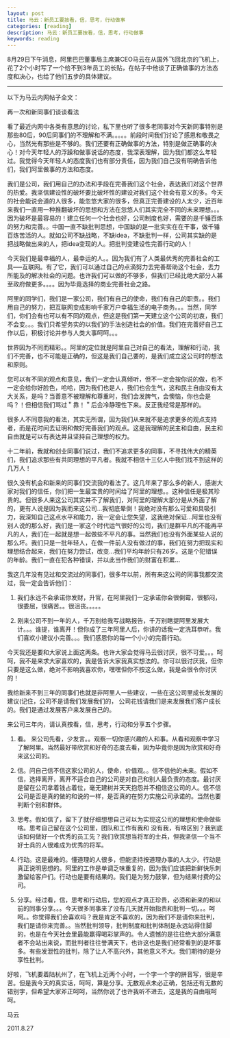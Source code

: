 ```yaml
---
layout: post
title: 马云：新员工要按看，信，思考，行动做事
categories: [reading]
description: 马云：新员工要按看，信，思考，行动做事
keywords: reading
---
```


8月29日下午消息，阿里巴巴董事局主席兼CEO马云在从国外飞回北京的飞机上，花了2个小时写了一个给不到3年员工的长贴，在帖子中他谈了正确做事的方法态度和决心，也给了他们五步的具体建议。

---

以下为马云内网帖子全文：

再一次和新同事们谈谈看法

看了最近内网中各类有意思的讨论，私下里也听了很多老同事对今天新同事特别是那些80后，90后同事们的不理解和不满。。。。。前段时间我们讨论了感恩和敬畏之心，当然光有那些是不够的。我们还要有正确做事的方法，特别是做正确事的决心！对今天年轻人的浮躁和做事说话的态度，我深表理解，因为我们都这么年轻过。我觉得今天年轻人的态度我们也有部分责任，因为我们自己没有明确告诉他们，我们阿里做事的方法和态度。

我们是公司，我们用自己的办法和手段在完善我们这个社会，表达我们对这个世界的热爱。我坚信建设性的破坏要比破坏性的建设对我们这个社会有意义的多。今天的社会能说会道的人很多，能忽悠大家的很多，但真正完善建设的人太少，近百年来我们一直用一种推翻破坏的思想和方法在忽悠人们其实完全不同的未来理想。。。因为破坏是最容易的！建立任何一个社会也好，公司制度也好，需要的是千锤百炼的努力和完善。。中国一直不缺批判思想，中国缺的是一批实实在在干事，做千锤百炼苦活的人。就如公司不缺战略，不缺idea，不缺批判一样，公司其实缺的是把战略做出来的人，把idea变现的人。把批判变建设性完善行动的人！

今天我们是最幸福的人，最幸运的人。。因为我们有了人类最优秀的完善社会的工具—–互联网。有了它，我们可以通过自己的点滴努力去完善帮助这个社会，去力所能及的解决社会的问题。也许我们可以做的不够多，但我们已经比绝大部分人甚至政府做更多。。。。因为毕竟选择的商业完善社会之路。

阿里的同学们，我们是一家公司，我们有自己的使命，我们有自己的职责。。我们用自己的努力，把互联网变成影响千家万户幸福生活的电子商务。。。当然，同学们，你们会有也可以有不同的观点，但这是我们第一天建立这个公司的初衷，我们不会变。。。我们只希望务实的以我们的手法创造社会的价值。我们在完善好自己工作以后，积极讨论并参与人类大事呵呵。。。

世界因为不同而精彩。。阿里的定位就是阿里自己对自己的看法，理解和行动，我们不完善，也不可能是正确的，但这是我们自己要的，是我们成立这公司时的想法和原则。

您可以有不同的观点和意见，我们一定会认真倾听，但不一定会按你说的做，也不一定会给你好脸色，哈哈，因为我们也是人，我们也会生气，这和民主自由没有太大关系，是吗？当善意不被理解和尊重时，我们会发脾气，会懊恼，你也会是吗？！但相信我们骂过＂靠！＂后会冷静理性下来。反正我经常是那样的。

很多人不同意我的看法，其实无所谓，因为我们从来就不是追求更多的观点支持者，而是花时间去证明和做好完善我们的观点。这是我理解的民主和自由，民主和自由就是可以有表达并且坚持自己理想的权力。

十二年前，我就和创业同事们说过，我们不追求更多的同事，不寻找伟大的精英们，我们追求那些有共同理想的平凡者。我就不相信十三亿人中我们找不到这样的几万人！

很久没有机会和新来的同事们交流我的看法了。这几年来了那么多的新人，感谢大家对我们的信任，你们把一生最宝贵的时间给了阿里的理想。。这种信任是极其珍贵的。但很多人来这公司其实并不了解我们，对阿里的理解大部分是从外面了解的，更有人说是因为我而来这公司…我彻底晕倒！我绝对没有那么可爱和具吸引力，我深知自己这点水平和能力，我一定会让您失望，这我绝对保证…阿里也没有别人说的那么好，我们是一家这个时代运气很好的公司，我们是群平凡的不能再平凡的人，我们在一起就是想一起做些不平凡的事。当然我们也没有外面某些人说的那么坏。我们只是一批年轻人，在做一件前人没有做过的事，我们在努力把现实和理想结合起来，我们在努力尝试，改变…我们平均年龄只有26岁。这是个犯错误的年龄。我们一直在犯各种错误，并以此当作我们的财富在积累…

我这几年没有见过和交流过的同事们，很多年以前，所有来这公司的同事我都交流过，我一定会告诉他们：

1. 我们永远不会承诺你发财，升官，在阿里我们一定承诺你会很倒霉，很郁闷，很委屈，很痛苦。。很沮丧。。。。。

2. 刚来公司不到一年的人，千万别给我写战略报告，千万别瞎提阿里发展大计。。。谁提，谁离开！但你成了三年阿里人后，你讲的话我一定洗耳恭听。我们喜欢小建议小完善。。。我们感恩你的每一个小小的完善行动。

今天我还是要和大家说上面这两条。也许大家会觉得马云很讨厌，很不可爱。。。呵呵，我不是来求大家喜欢的，我是告诉大家我真实想法的。你可以很讨厌我，但你只要是这么做，绝对不影响我喜欢你，嘿嘿但你不按这么做，我是会很令你讨厌的！

我给新来不到三年的同事们也就是非阿里人一些建议，一些在这公司里成长发展的建议(记住，公司不是请我们发展我们的， 公司花钱请我们是来发展我们客户成长的。我们是通过发展客户来发展自己的。

来公司三年内，请认真按看，信，思考，行动和分享五个步骤。

1. 看。 来公司先看，少发言。。观察一切你感兴趣的人和事。从看和观察中学习了解阿里。当然最好带欣赏和好奇的态度去看，因为毕竟你是因为欣赏和好奇来这公司的。

2. 信。问自己信不信这家公司的人，使命，价值观。。信不信他的未来。假如不信，选择离开，离开不适合自己的公司是对自己和别人最负责的态度。最讨厌是留在公司拿着钱占着位，毫无建树并天天抱怨并不相信这公司的人。信不信公司是否是真的做的和说的一样，是否真的在努力实施公司承诺的。当然也要判断个别和群体。

3. 思考。假如信了，留下了就仔细想想自己可以为实现这公司的理想和使命做些啥。思考自己留在这个公司里，团队和工作有我和 没有我，有啥区别？我到底该如何做好一个优秀的员工先？我们欣赏想当将军的士兵，但我坚信一个当不好士兵的人很难成为优秀的将军。

4. 行动。这是最难的。懂道理的人很多，但能坚持按道理办事的人太少。行动是真正说明思想的。阿里的工作是单调乏味重复的，因为我们应该把新鲜快乐刺激留给客户们。行动也是要有结果的。我们是为努力鼓掌，但为结果付费的公司。

5. 分享。经过看，信，思考和行动后，您的观点才真正珍贵，必须和新来的和以前的同事分享。。。今天很多同事来了没有几天就开始指责和批判一切。。。呵呵。。你觉得我们会喜欢吗？我是肯定不喜欢的，因为我们不是请你来批判，我们是请你来完善。。当然批判领导，批判制度和批判体制是永远站得住脚的，也是在今天社会里最能赢得喝彩掌声的。令人遗憾的是往往绝大部分满意者不会站出来说，而批判者往往誉满天下，也许这也是我们经常看到的是坏事多。有些发泄性的批判，除了让人不高兴外，其他意义不大。我们期待的是分享性批判。

好啦，飞机要着陆杭州了，在飞机上近两个小时，一个字一个字的拼音写，很是辛苦。但是我今天的真实话，呵呵，算是分享。无数观点未必正确，包括还有无数的错别字，但希望大家斧正呵呵，当然你说了也许我听不进去，这是我的自由哦呵呵。

马云

2011.8.27
